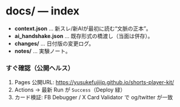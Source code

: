 # docs/ — index

- **context.json** … 新スレ/新AIが最初に読む“文脈の正本”。  
- **ai_handshake.json** … 既存形式の橋渡し（当面は併存）。  
- **changes/** … 日付版の変更ログ。  
- **notes/** … 実験ノート。

### すぐ確認（公開ヘルス）
1) Pages 公開URL: https://yusukefujiijp.github.io/shorts-player-kit/  
2) Actions → 最新 Run が `Success`（Deploy 緑）  
3) カード検証: FB Debugger / X Card Validator で og/twitter が一致